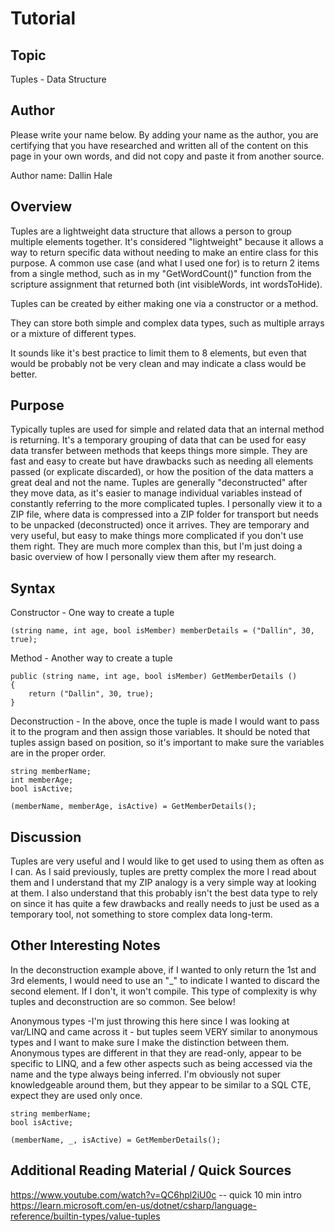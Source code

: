 # Tutorial
## Topic
Tuples - Data Structure

## Author
Please write your name below. By adding your name as the author, you are certifying that you have researched and written all of the content on this page in your own words, and did not copy and paste it from another source.

Author name: Dallin Hale

## Overview
Tuples are a lightweight data structure that allows a person to group multiple elements together. It's considered "lightweight" because it allows a way to return specific data without needing to make an entire class for this purpose. A common use case (and what I used one for) is to return 2 items from a single method, such as in my "GetWordCount()" function from the scripture assignment that returned both (int visibleWords, int wordsToHide). 

Tuples can be created by either making one via a constructor or a method. 

They can store both simple and complex data types, such as multiple arrays or a mixture of different types. 

It sounds like it's best practice to limit them to 8 elements, but even that would be probably not be very clean and may indicate a class would be better.

## Purpose
Typically tuples are used for simple and related data that an internal method is returning. It's a temporary grouping of data that can be used for easy data transfer between methods that keeps things more simple. They are fast and easy to create but have drawbacks such as needing all elements passed (or explicate discarded), or how the position of the data matters a great deal and not the name. Tuples are generally "deconstructed" after they move data, as it's easier to manage individual variables instead of constantly referring to the more complicated tuples. I personally view it to a ZIP file, where data is compressed into a ZIP folder for transport but needs to be unpacked (deconstructed) once it arrives. They are temporary and very useful, but easy to make things more complicated if you don't use them right. They are much more complex than this, but I'm just doing a basic overview of how I personally view them after my research. 


## Syntax

Constructor - One way to create a tuple

```
(string name, int age, bool isMember) memberDetails = ("Dallin", 30, true);
```

Method - Another way to create a tuple 

```
public (string name, int age, bool isMember) GetMemberDetails ()
{
    return ("Dallin", 30, true);
}
```

Deconstruction - In the above, once the tuple is made I would want to pass it to the program and then assign those variables. It should be noted that tuples assign based on position, so it's important to make sure the variables are in the proper order. 

```
string memberName;
int memberAge;
bool isActive;

(memberName, memberAge, isActive) = GetMemberDetails();
```

## Discussion
Tuples are very useful and I would like to get used to using them as often as I can. As I said previously, tuples are pretty complex the more I read about them and I understand that my ZIP analogy is a very simple way at looking at them. I also understand that this probably isn't the best data type to rely on since it has quite a few drawbacks and really needs to just be used as a temporary tool, not something to store complex data long-term. 

## Other Interesting Notes
In the deconstruction example above, if I wanted to only return the 1st and 3rd elements, I would need to use an "_" to indicate I wanted to discard the second element. If I don't, it won't compile. This type of complexity is why tuples and deconstruction are so common. See below!

Anonymous types -I'm just throwing this here since I was looking at var/LINQ and came across it - but tuples seem VERY similar to anonymous types and I want to make sure I make the distinction between them. Anonymous types are different in that they are read-only, appear to be specific to LINQ, and a few other aspects such as being accessed via the name and the type always being inferred. I'm obviously not super knowledgeable around them, but they appear to be similar to a SQL CTE, expect they are used only once.

```
string memberName;
bool isActive;

(memberName, _, isActive) = GetMemberDetails();
```

## Additional Reading Material / Quick Sources
https://www.youtube.com/watch?v=QC6hpl2iU0c -- quick 10 min intro 
https://learn.microsoft.com/en-us/dotnet/csharp/language-reference/builtin-types/value-tuples
